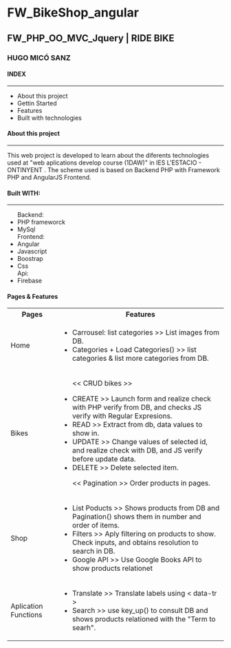 # FW_BikeShop_angular

<H2>FW_PHP_OO_MVC_Jquery | RIDE BIKE</H2>

<H3>HUGO MICÓ SANZ</H4>
<H4> INDEX </H4>
<hr weight=600>
<ul>
<li> About this project</li>
<li> Gettin Started </li>
<li> Features </li>
<li> Built with technologies </li>
</ul>

<H4> About this project </H4>
<hr weight=600>
<p> This web project is developed to learn about the diferents technologies used at "web aplications develop course (1DAW)" in IES L'ESTACIO - ONTINYENT . 
The scheme used is based on Backend PHP with Framework PHP and AngularJS Frontend.
</p>


<H4> Built WITH: </H4>
<hr weight=600>
<p>
<ul>
    Backend:
    <li> PHP frameworck </li>
    <li>MySql</li>
    Frontend:
    <li>Angular</li>
    <li>Javascript</li>
    <li>Boostrap</li>
    <li>Css</li>
   Api:
    <li>Firebase</li>
</ul>

<H4>Pages & Features</H4>

<table>
    <tr>
        <th>Pages</th>
        <th>Features</th>
    </tr>
    <tr>
        <td>Home</td>
        <td>
            <ul>
                <li>Carrousel: list categories >> List images from DB.</li>
                <li>Categories + Load Categories() >> list categories & list more categories from DB.</li>
            </ul>
        </td>
    </tr>
    <tr>
        <td>Bikes</td>
        <td>
            <ul>
                <p><< CRUD bikes >></p>
                <li>CREATE >> Launch form and realize check with PHP verify from DB, and checks JS verify with Regular Expresions.</li>
                <li>READ >> Extract from db, data values to show in.</li>
                <li>UPDATE >> Change values of selected id, and realize check with DB, and JS verify before update data.</li>
                <li>DELETE >> Delete selected item.</li>
                <p> << Pagination >> Order products in pages.</p>
            </ul>
        </td>
    </tr>
    <tr>
        <td>Shop</td>
        <td>
            <ul>
                <li>List Poducts >> Shows products from DB and Pagination() shows them in number and order of items.</li>
                <li>Filters >> Aply filtering on products to show. Check inputs, and obtains resolution to search in DB.</li>
                <li>Google API >> Use Google Books API to show products relationet</li>
            </ul>
        </td>
    </tr>
    <tr>
        <td>Aplication Functions</td>
        <td>
            <ul>
                <li>Translate >> Translate labels using < data-tr > </li>
                <li>Search >> use key_up() to consult DB and shows products relationed with the "Term to searh".</li>
            </ul>
        </td>
    </tr>
   
</table>
</p>
